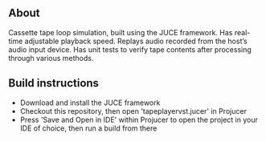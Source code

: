 <!-- ABOUT THE PROJECT -->
## About

Cassette tape loop simulation, built using the JUCE framework. Has real-time adjustable playback speed. Replays audio recorded from the host’s audio input device. Has unit tests to verify tape contents after processing through various methods.

## Build instructions

 - Download and install the JUCE framework
 - Checkout this repository, then open 'tapeplayervst.jucer' in Projucer
 - Press 'Save and Open in IDE' within Projucer to open the project in your IDE of choice, then run a build from there
